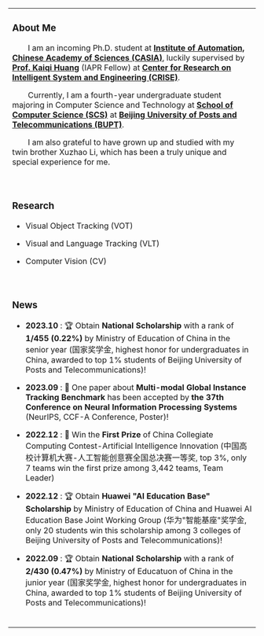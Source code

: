<table>
  
<tr><td>
  
### About Me
<p>
  &emsp;&emsp;I am an incoming Ph.D. student at <b><a href="http://english.ia.cas.cn/"> Institute of Automation, Chinese Academy of Sciences (CASIA)</a></b>, luckily supervised by <b><a href="https://people.ucas.ac.cn/~huangkaiqi?language=en">Prof. Kaiqi Huang</a></b> (IAPR Fellow) at <b><a href="http://www.crise.ia.ac.cn/">Center for Research on Intelligent System and Engineering (CRISE)</a></b>.
</p>
<p>
  &emsp;&emsp;Currently, I am a fourth-year undergraduate student majoring in Computer Science and Technology at <b><a href="https://scs.bupt.edu.cn/">School of Computer Science (SCS)</a></b> at <b><a href="https://www.bupt.edu.cn/">Beijing University of Posts and Telecommunications (BUPT)</a></b>.
</p>
<p>
  &emsp;&emsp;I am also grateful to have grown up and studied with my twin brother Xuzhao Li, which has been a truly unique and special experience for me.
</p>
<br>
</td></tr>

<tr><td>

### Research

- Visual Object Tracking (VOT)
  
- Visual and Language Tracking (VLT)

- Computer Vision (CV)
<br>
</td></tr>

<tr><td>
  
### News
* **2023.10** : 🏆 Obtain **National Scholarship** with a rank of **1/455 (0.22%)** by Ministry of Education of China in the senior year (国家奖学金, highest honor for undergraduates in China, awarded to top 1% students of Beijing University of Posts and Telecommunications)! 

* **2023.09** : 📝 One paper about **Multi-modal Global Instance Tracking Benchmark** has been accepted by **the 37th Conference on Neural Information Processing Systems** (NeurIPS, CCF-A Conference, Poster)! 

* **2022.12** : 🏅 Win the **First Prize** of China Collegiate Computing Contest-Artificial Intelligence Innovation (中国高校计算机大赛-人工智能创意赛全国总决赛一等奖, top 3%, only 7 teams win the first prize among 3,442 teams, Team Leader) 

* **2022.12** : 🏆 Obtain **Huawei "AI Education Base" Scholarship** by Ministry of Education of China and Huawei AI Education Base Joint Working Group (华为"智能基座"奖学金, only 20 students win this scholarship among 3 colleges of Beijing University of Posts and Telecommunications)! 

* **2022.09** : 🏆 Obtain **National Scholarship** with a rank of **2/430 (0.47%)** by Ministry of Educatuon of China in the junior year (国家奖学金, highest honor for undergraduates in China, awarded to top 1% students of Beijing University of Posts and Telecommunications)! 

<br>
</td></tr>

</table>
